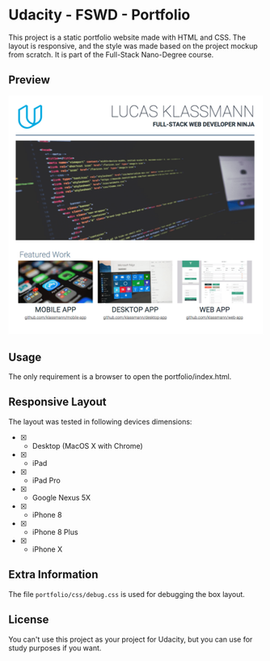 # Udacity - FSWD - Portfolio
This project is a static portfolio website made with HTML and CSS. The layout is responsive, and the style was made based on the project mockup from scratch. It is part of the Full-Stack Nano-Degree course.

## Preview
![Portfolio](screenshot.png)

## Usage
The only requirement is a browser to open the portfolio/index.html.


## Responsive Layout
The layout was tested in following devices dimensions:

- [X] - Desktop (MacOS X with Chrome)
- [X] - iPad
- [X] - iPad Pro
- [X] - Google Nexus 5X
- [X] - iPhone 8
- [X] - iPhone 8 Plus
- [X] - iPhone X

## Extra Information
The file `portfolio/css/debug.css` is used for debugging the box layout.

## License
You can't use this project as your project for Udacity, but you can use for study purposes if you want.




